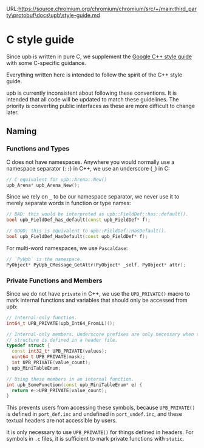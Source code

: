 URL:https://source.chromium.org/chromium/chromium/src/+/main:third_party\protobuf\docs\upb\style-guide.md
# C style guide

<!--*
# Document freshness: For more information, see go/fresh-source.
freshness: { owner: 'haberman' reviewed: '2024-02-05' }
*-->

Since upb is written in pure C, we supplement the
[Google C++ style guide](https://google.github.io/styleguide/cppguide.html) with
some C-specific guidance.

Everything written here is intended to follow the spirit of the C++ style guide.

upb is currently inconsistent about following these conventions. It is intended
that all code will be updated to match these guidelines. The priority is
converting public interfaces as these are more difficult to change later.

## Naming

### Functions and Types

C does not have namespaces. Anywhere you would normally use a namespace
separator (`::`) in C++, we use an underscore (`_`) in C:

```c++
// C equivalent for upb::Arena::New()
upb_Arena* upb_Arena_New();
```

Since we rely on `_` to be our namespace separator, we never use it to merely
separate words in function or type names:

```c++
// BAD: this would be interpreted as upb::FieldDef::has::default().
bool upb_FieldDef_has_default(const upb_FieldDef* f);

// GOOD: this is equivalent to upb::FieldDef::HasDefault().
bool upb_FieldDef_HasDefault(const upb_FieldDef* f);
```

For multi-word namespaces, we use `PascalCase`:

```c++
// `PyUpb` is the namespace.
PyObject* PyUpb_CMessage_GetAttr(PyObject* _self, PyObject* attr);
```

### Private Functions and Members

Since we do not have `private` in C++, we use the `UPB_PRIVATE()` macro to mark
internal functions and variables that should only be accessed from upb:

```c++
// Internal-only function.
int64_t UPB_PRIVATE(upb_Int64_FromLL)();

// Internal-only members. Underscore prefixes are only necessary when the
// structure is defined in a header file.
typedef struct {
  const int32_t* UPB_PRIVATE(values);
  uint64_t UPB_PRIVATE(mask);
  int UPB_PRIVATE(value_count);
} upb_MiniTableEnum;

// Using these members in an internal function.
int upb_SomeFunction(const upb_MiniTableEnum* e) {
  return e->UPB_PRIVATE(value_count);
}
```

This prevents users from accessing these symbols, because `UPB_PRIVATE()`
is defined in `port_def.inc` and undefined in `port_undef.inc`, and these
textual headers are not accessible by users.

It is only necessary to use `UPB_PRIVATE()` for things defined in headers.
For symbols in `.c` files, it is sufficient to mark private functions with
`static`.
